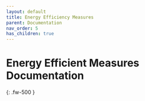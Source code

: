 ```yaml
---
layout: default
title: Energy Efficiency Measures
parent: Documentation
nav_order: 5
has_children: true
---
```


# Energy Efficient Measures Documentation
{: .fw-500 }